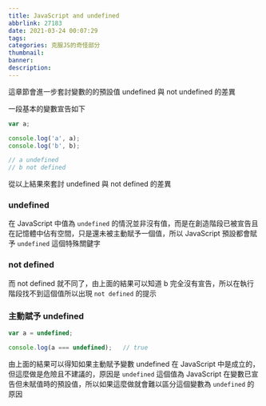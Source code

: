 ```yaml
---
title: JavaScript and undefined
abbrlink: 27183
date: 2021-03-24 00:07:29
tags:
categories: 克服JS的奇怪部分
thumbnail:
banner:
description:
---
```


這章節會進一步套討變數的的預設值 undefined 與 not undefined 的差異

<!-- more -->

一段基本的變數宣告如下

```js
var a;

console.log('a', a);
console.log('b', b);

// a undefined
// b not defined
```
從以上結果來套討 undefined 與 not defined 的差異

### undefined

在 JavaScript 中值為 `undefined` 的情況並非沒有值，而是在創造階段已被宣告且在記憶體中佔有空間，只是還未被主動賦予一個值，所以 JavaScript 預設都會賦予 `undefined` 這個特殊關鍵字

### not defined

而 not defined 就不同了，由上面的結果可以知道 b 完全沒有宣告，所以在執行階段找不到這個值所以出現 `not defined` 的提示

### 主動賦予 undefined

```js
var a = undefined;

console.log(a === undefined);   // true
```

由上面的結果可以得知如果主動賦予變數 undefined 在 JavaScript 中是成立的，但這麼做是危險且不建議的，原因是 `undefined` 這個值為 JavaScript 在變數已宣告但未賦值時的預設值，所以如果這麼做就會難以區分這個變數為 `undefined` 的原因